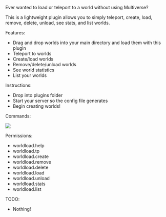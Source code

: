Ever wanted to load or teleport to a world without using Multiverse?

This is a lightweight plugin allows you to simply teleport, create, load, remove, delete, unload, see stats, and list worlds.

Features:

* Drag and drop worlds into your main directory and load them with this plugin
* Teleport to worlds
* Create/load worlds
* Remove/delete/unload worlds
* See world statistics
* List your worlds

Instructions:

* Drop into plugins folder
* Start your server so the config file generates
* Begin creating worlds!

Commands:

<img src="http://i.imgur.com/QRJR06H.png">


Permissions:

* worldload.help
* worldload.tp
* worldload.create
* worldload.remove
* worldload.delete
* worldload.load
* worldload.unload
* worldload.stats
* worldload.list

TODO:

* Nothing!
